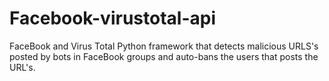 # Facebook-virustotal-api
FaceBook and Virus Total Python framework that detects malicious URLS's posted by bots in FaceBook groups and auto-bans the users that posts the URL's. 
